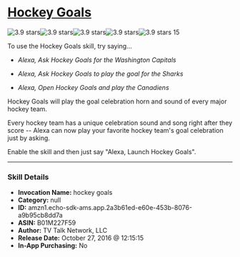 # [Hockey Goals](http://alexa.amazon.com/#skills/amzn1.echo-sdk-ams.app.2a3b61ed-e60e-453b-8076-a9b95cb8dd7a)
![3.9 stars](../../images/ic_star_black_18dp_1x.png)![3.9 stars](../../images/ic_star_black_18dp_1x.png)![3.9 stars](../../images/ic_star_black_18dp_1x.png)![3.9 stars](../../images/ic_star_half_black_18dp_1x.png)![3.9 stars](../../images/ic_star_border_black_18dp_1x.png) 15

To use the Hockey Goals skill, try saying...

* *Alexa, Ask Hockey Goals for the Washington Capitals*

* *Alexa, Ask Hockey Goals to play the goal for the Sharks*

* *Alexa, Open Hockey Goals and play the Canadiens*

Hockey Goals will play the goal celebration horn and sound of every major hockey team.

Every hockey team has a unique celebration sound and song right after they score -- Alexa can now play your favorite hockey team's goal celebration just by asking.  

Enable the skill and then just say "Alexa, Launch Hockey Goals".

***

### Skill Details

* **Invocation Name:** hockey goals
* **Category:** null
* **ID:** amzn1.echo-sdk-ams.app.2a3b61ed-e60e-453b-8076-a9b95cb8dd7a
* **ASIN:** B01M227F59
* **Author:** TV Talk Network, LLC
* **Release Date:** October 27, 2016 @ 12:15:15
* **In-App Purchasing:** No
